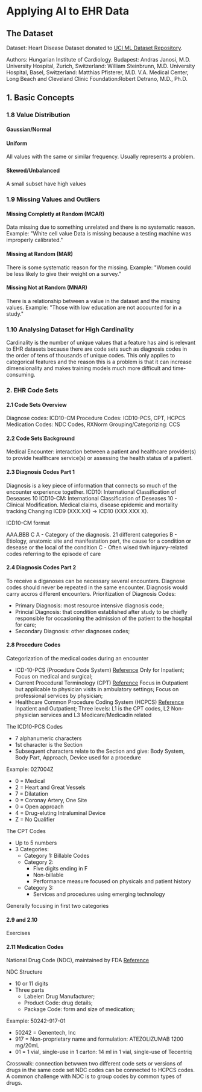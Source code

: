 # Applying AI to EHR Data

## The Dataset
Dataset: Heart Disease Dataset donated to [UCI ML Dataset Repository](https://archive.ics.uci.edu/ml/datasets/heart+Disease).

Authors:
Hungarian Institute of Cardiology. Budapest: Andras Janosi, M.D.
University Hospital, Zurich, Switzerland: William Steinbrunn, M.D.
University Hospital, Basel, Switzerland: Matthias Pfisterer, M.D.
V.A. Medical Center, Long Beach and Cleveland Clinic Foundation:Robert Detrano, M.D., Ph.D.

## 1. Basic Concepts

### 1.8 Value Distribution
#### Gaussian/Normal
#### Uniform
All values with the same or similar frequency. Usually represents a problem.
#### Skewed/Unbalanced
A small subset have high values

### 1.9 Missing Values and Outliers
#### Missing Completly at Random (MCAR)
Data missing due to something unrelated and there is no systematic reason.
Example: "White cell value Data is missing because a testing machine was improperly calibrated."
#### Missing at Random (MAR)
There is some systematic reason for the missing.
Example: "Women could be less likely to give their weight on a survey."
#### Missing Not at Random (MNAR)
There is a relationship between a value in the dataset and the missing values.
Example: "Those with low education are not accounted for in a study."

### 1.10 Analysing Dataset for High Cardinality
Cardinality is the number of unique values that a feature has aind is relevant to EHR datasets because there are code sets such as diagnosis codes in the order of tens of thousands of unique codes. This only applies to categorical features and the reason this is a problem is that it can increase dimensionality and makes training models much more difficult and time-consuming.

### 2. EHR Code Sets
#### 2.1 Code Sets Overview

Diagnose codes: ICD10-CM
Procedure Codes: ICD10-PCS, CPT, HCPCS
Medication Codes: NDC Codes, RXNorm
Grouping/Categorizing: CCS

#### 2.2 Code Sets Background
Medical Encounter: interaction between a patient and healthcare provider(s) to provide healthcare service(s) or assessing the health status of a patient.

#### 2.3 Diagnosis Codes Part 1
Diagnosis is a key piece of information that connects so much of the encounter experience together.
ICD10: International Classification of Deseases 10
ICD10-CM: International Classification of Deseases 10 - Clinical Modification. Medical claims, disease epidemic and mortality tracking
Changing ICD9 (XXX.XX) -> ICD10 (XXX.XXX X).

ICD10-CM format

AAA.BBB C
A - Category of the diagnosis. 21 different categories
B - Etiology, anatomic site and manifestation part, the cause for a condition or desease or the local of the condition
C - Often wised tiwh injunry-related codes referring to the episode of care

#### 2.4 Diagnosis Codes Part 2
To receive a diganoses can be necessary several encounters.
Diagnose codes should never be repeated in the same encounter.
Diagnosis would carry accros different encounters.
Prioritization of Diagnosis Codes:
 - Primary Diagnosis: most resource intensive diagnosis code;
 - Princial Diagnosis: that condition established after study to be chiefly responsible for occasioning the admission of the patient to the hospital for care;
 - Secondary Diagnosis: other diagnoses codes;

#### 2.8 Procedure Codes
Categorization of the medical codes during an encounter
- ICD-10-PCS (Procedure Code System) [Reference](https://www.cms.gov/Medicare/Coding/ICD10/Downloads/2014-pcs-procedure-coding-system.pdf)
Only for Inpatient;
Focus on medical and surgical;
- Current Procedural Terminology (CPT) [Reference](https://www.aapc.com/resources/medical-coding/cpt.aspx)
Focus in Outpatient but applicable to physician visits in ambulatory settings;
Focus on professional services by physician;
- Healthcare Common Procedure Coding System (HCPCS) [Reference](https://en.wikipedia.org/wiki/Healthcare_Common_Procedure_Coding_System)
Inpatient and Outpatient;
Three levels: L1 is the CPT codes, L2 Non-physician services and L3 Medicare/Medicadin related

The ICD10-PCS Codes
- 7 alphanumeric characters
- 1st character is the Section
- Subsequent characters relate to the Section and give: Body System, Body Part, Approach, Device used for a procedure

Example: 027004Z
- 0 = Medical
- 2 = Heart and Great Vessels
- 7 = Dilatation
- 0 = Coronay Artery, One Site
- 0 = Open approach
- 4 = Drug-eluting Intraluminal Device
- Z = No Qualifier

The CPT Codes 
- Up to 5 numbers
- 3 Categories: 
    - Category 1: Billable Codes
    - Category 2:
        - Five digits ending in F
        - Non-billable
        - Performance measure focused on physicals and patient history
    - Category 3:
        - Services and procedures using emerging technology

Generally focusing in first two categories

#### 2.9 and 2.10
Exercises

#### 2.11 Medication Codes

National Drug Code (NDC), maintained by FDA [Reference](https://ndclist.com/)

NDC Structure
- 10 or 11 digits
- Three parts
    - Labeler: Drug Manufacturer;
    - Product Code: drug details;
    - Package Code: form and size of medication;

Example: 50242-917-01
- 50242 = Genentech, Inc
- 917 = Non-proprietary name and formulation: ATEZOLIZUMAB 1200 mg/20mL
- 01 = 1 vial, single-use in 1 carton: 14 ml in 1 vial, single-use of Tecentriq

Crosswalk: connection betwwen two different code sets or versions of drugs in the same code set
NDC codes can be connected to HCPCS codes.
A common challenge with NDC is to group codes by common types of drugs.



